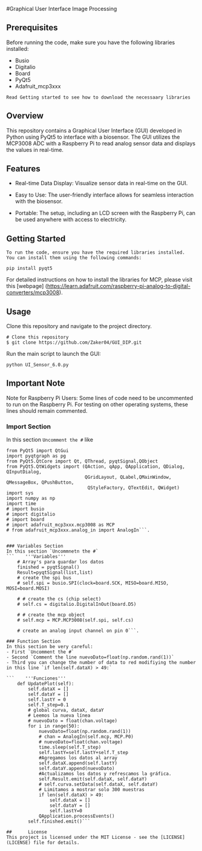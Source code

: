 #Graphical User Interface Image Processing

##		Prerequisites
Before running the code, make sure you have the following libraries installed:
- Busio
- Digitalio
- Board
- PyQt5
- Adafruit_mcp3xxx

```Read Getting started to see how to download the necessaary libraries```

##		Overview
This repository contains a Graphical User Interface (GUI) developed in Python using PyQt5 
to interface with a biosensor. The GUI utilizes the MCP3008 ADC with a Raspberry Pi to read 
analog sensor data and displays the values in real-time.


##		Features


- Real-time Data Display: Visualize sensor data in real-time on the GUI.

- Easy to Use: The user-friendly interface allows for seamless interaction with the biosensor.

- Portable: The setup, including an LCD screen with the Raspberry Pi, 
can be used anywhere with access to electricity.

##		Getting Started
```
To run the code, ensure you have the required libraries installed.
You can install them using the following commands:
```
```
pip install pyqt5
```
For detailed instructions on how to install the libraries for MCP, 
please visit this [webpage] (https://learn.adafruit.com/raspberry-pi-analog-to-digital-converters/mcp3008).

##		Usage
Clone this repository and navigate to the project directory.
```
# Clone this repository
$ git clone https://github.com/Zaker04/GUI_DIP.git
```
 Run the main script to launch the GUI:
```
python UI_Sensor_6.0.py
```

## Important Note
Note for Raspberry Pi Users: Some lines of code need to be uncommented to run 
on the Raspberry Pi. For testing on other operating systems, these lines should remain commented.

### Import Section
In this section `Uncomment the #` like
```# from os import getcwd,sep
from PyQt5 import QtGui
import pyqtgraph as pg
from PyQt5.QtCore import Qt, QThread, pyqtSignal,QObject
from PyQt5.QtWidgets import (QAction, qApp, QApplication, QDialog, QInputDialog,
                             QGridLayout, QLabel,QMainWindow, QMessageBox, QPushButton, 
                              QStyleFactory, QTextEdit, QWidget)
import sys
import numpy as np
import time
# import busio
# import digitalio
# import board
# import adafruit_mcp3xxx.mcp3008 as MCP
# from adafruit_mcp3xxx.analog_in import AnalogIn```.


### Variables Section
In this section `Uncommnetn the #`
```    '''Variables'''
    # Array's para guardar los datos
    finished = pyqtSignal()
    Result=pyqtSignal(list,list)
    # create the spi bus
    # self.spi = busio.SPI(clock=board.SCK, MISO=board.MISO, MOSI=board.MOSI)
    
    # # create the cs (chip select)
    # self.cs = digitalio.DigitalInOut(board.D5)
    
    # # create the mcp object
    # self.mcp = MCP.MCP3008(self.spi, self.cs)
    
    # create an analog input channel on pin 0```.

### Function Section
In this section be very careful:
- First `Uncomment the #`
- Second `Comment the line nuevoDato=float(np.random.rand(1))`
- Third you can change the number of data to red modifiying the number in this line `if len(self.dataX) > 49:`

```    '''Funciones'''     
    def UpdatePlot(self):
        self.dataX = [] 
        self.dataY = []
        self.lastY = 0
        self.T_step=0.1
        # global curva, dataX, dataY
        # Leemos la nueva línea
        # nuevoDato = float(chan.voltage)
        for i in range(50):
            nuevoDato=float(np.random.rand(1))
            # chan = AnalogIn(self.mcp, MCP.P0)
            # nuevoDato=float(chan.voltage)
            time.sleep(self.T_step)
            self.lastY=self.lastY+self.T_step
            #Agregamos los datos al array
            self.dataX.append(self.lastY)
            self.dataY.append(nuevoDato)
            #Actualizamos los datos y refrescamos la gráfica.
            self.Result.emit(self.dataX, self.dataY)
            # self.curva.setData(self.dataX, self.dataY)
            # Limitamos a mostrar solo 300 muestras
            if len(self.dataX) > 49:
                self.dataX = []
                self.dataY = []
                self.lastY=0
            QApplication.processEvents()
        self.finished.emit()```

##		License
This project is licensed under the MIT License - see the [LICENSE](LICENSE) file for details.